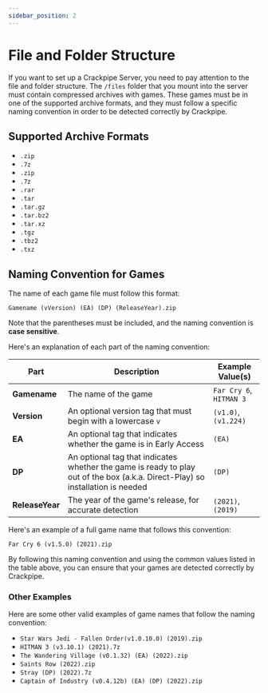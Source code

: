 ```yaml
---
sidebar_position: 2
---
```


# File and Folder Structure

If you want to set up a Crackpipe Server, you need to pay attention to the file and folder structure. The `/files` folder that you mount into the server must contain compressed archives with games. These games must be in one of the supported archive formats, and they must follow a specific naming convention in order to be detected correctly by Crackpipe.

## Supported Archive Formats

- `.zip`
- `.7z`
- `.zip`
- `.7z`
- `.rar`
- `.tar`
- `.tar.gz`
- `.tar.bz2`
- `.tar.xz`
- `.tgz`
- `.tbz2`
- `.txz`

## Naming Convention for Games

The name of each game file must follow this format:

`Gamename (vVersion) (EA) (DP) (ReleaseYear).zip`

Note that the parentheses must be included, and the naming convention is **case sensitive**.

Here's an explanation of each part of the naming convention:

| Part            | Description                                                                                                                    | Example Value(s)        |
| --------------- | ------------------------------------------------------------------------------------------------------------------------------ | ----------------------- |
| **Gamename**    | The name of the game                                                                                                           | `Far Cry 6`, `HITMAN 3` |
| **Version**     | An optional version tag that must begin with a lowercase `v`                                                                   | `(v1.0)`, `(v1.224)`    |
| **EA**          | An optional tag that indicates whether the game is in Early Access                                                             | `(EA)`                  |
| **DP**          | An optional tag that indicates whether the game is ready to play out of the box (a.k.a. Direct-Play) so installation is needed | `(DP)`                  |
| **ReleaseYear** | The year of the game's release, for accurate detection                                                                         | `(2021)`, `(2019)`      |

Here's an example of a full game name that follows this convention:

`Far Cry 6 (v1.5.0) (2021).zip`

By following this naming convention and using the common values listed in the table above, you can ensure that your games are detected correctly by Crackpipe.

### Other Examples

Here are some other valid examples of game names that follow the naming convention:

- `Star Wars Jedi - Fallen Order(v1.0.10.0) (2019).zip`
- `HITMAN 3 (v3.10.1) (2021).7z`
- `The Wandering Village (v0.1.32) (EA) (2022).zip`
- `Saints Row (2022).zip`
- `Stray (DP) (2022).7z`
- `Captain of Industry (v0.4.12b) (EA) (DP) (2022).zip`

